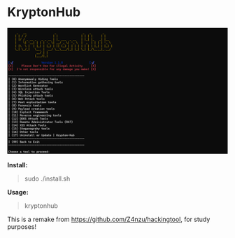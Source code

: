 # KryptonHub
![img.png](Images/img.png)

**Install:**
> sudo ./install.sh


**Usage:**
> kryptonhub

This is a remake from https://github.com/Z4nzu/hackingtool, for study purposes!
